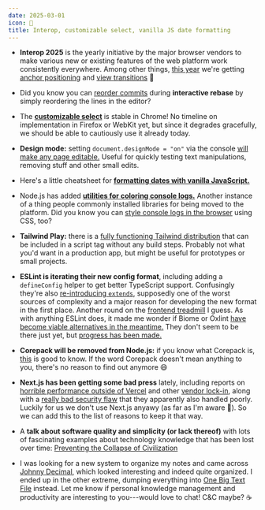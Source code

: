 ```yaml
---
date: 2025-03-01
icon: 🪻
title: Interop, customizable select, vanilla JS date formatting
---
```


- **Interop 2025** is the yearly initiative by the major browser vendors to make various new or existing features of the web platform work consistently everywhere. Among other things, [this year](https://webkit.org/blog/16458/announcing-interop-2025/) we're getting [anchor positioning](https://developer.mozilla.org/en-US/docs/Web/CSS/CSS_anchor_positioning) and [view transitions](https://developer.mozilla.org/en-US/docs/Web/API/View_Transition_API) 🎉

- Did you know you can [reorder commits](https://git-scm.com/docs/git-rebase#_interactive_mode) during **interactive rebase** by simply reordering the lines in the editor?

- The [**customizable select**](https://developer.chrome.com/blog/a-customizable-select?hl=en) is stable in Chrome! No timeline on implementation in Firefox or WebKit yet, but since it degrades gracefully, we should be able to cautiously use it already today.

- **Design mode:** setting `document.designMode = "on"` via the console [will make any page editable.](https://smashingmagazine.com/2025/03/previewing-content-changes-work-documentdesignmode/) Useful for quickly testing text manipulations, removing stuff and other small edits.

- Here's a little cheatsheet for [**formatting dates with vanilla JavaScript.**](https://henry.codes/writing/human-readable-date-formatting-with-vanilla-javascript)

- Node.js has added [**utilities for coloring console logs.**](https://pawelgrzybek.com/node-js-added-utility-for-text-formatting-you-may-not-need-chalk-anymore/) Another instance of a thing people commonly installed libraries for being moved to the platform. Did you know you can [style console logs in the browser](https://developer.mozilla.org/en-US/docs/Web/API/console#outputting_text_to_the_console:~:text=me%205%20times.-,styling%20console%20output,-You%20can%20use) using CSS, too?

- **Tailwind Play:** there is a [fully functioning Tailwind distribution](https://tailwindcss.com/docs/installation/play-cdn) that can be included in a script tag without any build steps. Probably not what you'd want in a production app, but might be useful for prototypes or small projects.

- **ESLint is iterating their new config format**, including adding a `defineConfig` helper to get better TypeScript support. Confusingly they're also [re-introducing `extends`](https://eslint.org/blog/2025/03/flat-config-extends-define-config-global-ignores/), supposedly one of the worst sources of complexity and a major reason for developing the new format in the first place. Another round on the [frontend treadmill](https://polotek.net/posts/the-frontend-treadmill/) I guess. As with anything ESLint does, it made me wonder if Biome or Oxlint [have become viable alternatives in the meantime.](https://medium.com/ekino-france/is-biome-ready-to-replace-prettier-eslint-94d56d5aa33f) They don't seem to be there just yet, but [progress has been made.](https://oxc.rs/docs/guide/usage/linter.html)

- **Corepack will be removed from Node.js:** if you know what Corepack is, [this](https://socket.dev/blog/node-js-tsc-votes-to-stop-distributing-corepack) is good to know. If the word Corepack doesn't mean anything to you, there's no reason to find out anymore 😄

- **Next.js has been getting some bad press** lately, including reports on [horrible performance outside of Vercel](https://martijnhols.nl/blog/how-much-traffic-can-a-pre-rendered-nextjs-site-handle) and other [vendor lock-in](https://eduardoboucas.com/posts/2025-03-25-you-should-know-this-before-choosing-nextjs/), along with a [really bad security flaw](https://zeropath.com/blog/nextjs-middleware-cve-2025-29927-auth-bypass) that they apparently also handled poorly. Luckily for us we don't use Next.js anyawy (as far as I'm aware 🤔). So we can add this to the list of reasons to keep it that way.

- A **talk about software quality and simplicity (or lack thereof)** with lots of fascinating examples about technology knowledge that has been lost over time: [Preventing the Collapse of Civilization](https://www.youtube.com/watch?v=ZSRHeXYDLko)

- I was looking for a new system to organize my notes and came across [Johnny Decimal](https://johnnydecimal.com/), which looked interesting and indeed quite organized. I ended up in the other extreme, dumping everything into [One Big Text File](https://mikegrindle.com/posts/obtf) instead. Let me know if personal knowledge management and productivity are interesting to you---would love to chat! C&C maybe? ☕️
